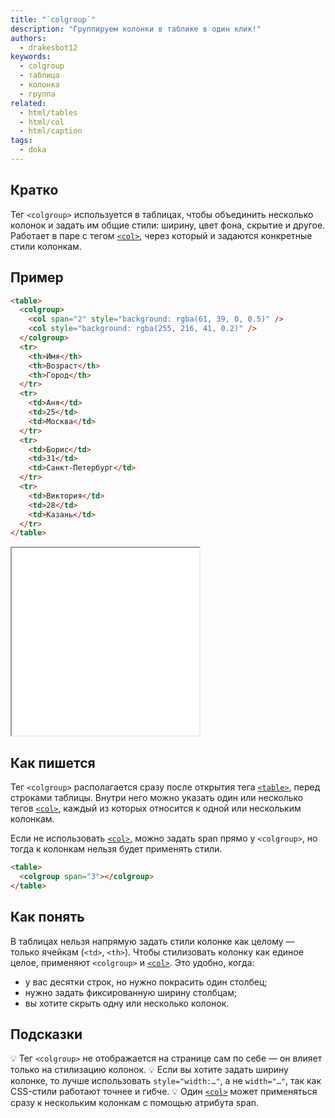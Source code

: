 ```yaml
---
title: "`colgroup`"
description: "Группируем колонки в таблике в один клик!"
authors:
  - drakesbot12
keywords:
  - colgroup
  - таблица
  - колонка
  - группа
related:
  - html/tables
  - html/col
  - html/caption
tags:
  - doka
---
```


## Кратко

Тег `<colgroup>` используется в таблицах, чтобы объединить несколько колонок и задать им общие стили: ширину, цвет фона, скрытие и другое. Работает в паре с тегом [`<col>`](html/col/), через который и задаются конкретные стили колонкам.

## Пример

```html
<table>
  <colgroup>
    <col span="2" style="background: rgba(61, 39, 0, 0.5)" />
    <col style="background: rgba(255, 216, 41, 0.2)" />
  </colgroup>
  <tr>
    <th>Имя</th>
    <th>Возраст</th>
    <th>Город</th>
  </tr>
  <tr>
    <td>Аня</td>
    <td>25</td>
    <td>Москва</td>
  </tr>
  <tr>
    <td>Борис</td>
    <td>31</td>
    <td>Санкт-Петербург</td>
  </tr>
  <tr>
    <td>Виктория</td>
    <td>28</td>
    <td>Казань</td>
  </tr>
</table>
```

<iframe title="Пример colgroup" src="demos/basic/" height="300"></iframe>

## Как пишется

Тег `<colgroup>` располагается сразу после открытия тега [`<table>`](html/tables/), перед строками таблицы. Внутри него можно указать один или несколько тегов [`<col>`](html/col/), каждый из которых относится к одной или нескольким колонкам.

Если не использовать [`<col>`](html/col/), можно задать span прямо у `<colgroup>`, но тогда к колонкам нельзя будет применять стили.

```html
<table>
  <colgroup span="3"></colgroup>
</table>
```

## Как понять

В таблицах нельзя напрямую задать стили колонке как целому — только ячейкам (`<td>`, `<th>`). Чтобы стилизовать колонку как единое целое, применяют `<colgroup>` и [`<col>`](html/col/). Это удобно, когда:

- у вас десятки строк, но нужно покрасить один столбец;
- нужно задать фиксированную ширину столбцам;
- вы хотите скрыть одну или несколько колонок.

## Подсказки

💡 Тег `<colgroup>` не отображается на странице сам по себе — он влияет только на стилизацию колонок.
💡 Если вы хотите задать ширину колонке, то лучше использовать `style="width:…"`, а не `width="…"`, так как CSS-стили работают точнее и гибче.
💡 Один [`<col>`](html/col/) может применяться сразу к нескольким колонкам с помощью атрибута span.
